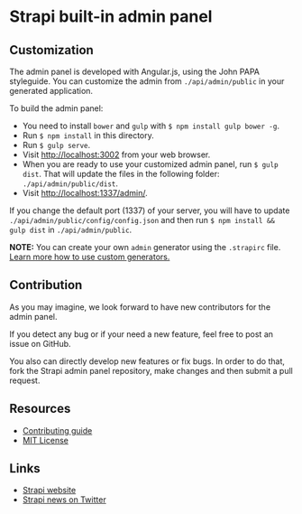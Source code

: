 # Strapi built-in admin panel

## Customization

The admin panel is developed with Angular.js, using the John PAPA styleguide.
You can customize the admin from `./api/admin/public` in your generated application.

To build the admin panel:
- You need to install `bower` and `gulp` with `$ npm install gulp bower -g`.
- Run `$ npm install` in this directory.
- Run `$ gulp serve`.
- Visit [http://localhost:3002](http://localhost:3002) from your web browser.
- When you are ready to use your customized admin panel, run `$ gulp dist`.
  That will update the files in the following folder: `./api/admin/public/dist`.
- Visit [http://localhost:1337/admin/](http://localhost:1337/admin/).

If you change the default port (1337) of your server, you will have to update
`./api/admin/public/config/config.json` and then run `$ npm install && gulp dist`
in `./api/admin/public`.

**NOTE:** You can create your own `admin` generator using the `.strapirc` file.
[Learn more how to use custom generators.](http://strapi.io/documentation/customization)

## Contribution

As you may imagine, we look forward to have new contributors for the admin panel.

If you detect any bug or if your need a new feature, feel free to post an issue on GitHub.

You also can directly develop new features or fix bugs. In order to do that,
fork the Strapi admin panel repository, make changes and then submit a pull request.

## Resources

- [Contributing guide](CONTRIBUTING.md)
- [MIT License](LICENSE.md)

## Links

- [Strapi website](http://strapi.io/)
- [Strapi news on Twitter](https://twitter.com/strapijs)
